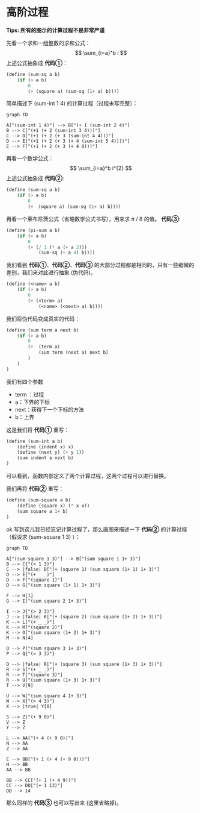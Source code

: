 # 高阶过程

**Tips: 所有的图示的计算过程不是非常严谨**

先看一个求和一组整数的求和公式：
$$
\sum_{i=a}^b i
$$
上述公式抽象成 **代码①**：

```lisp
(define (sum-sq a b)
    (if (> a b)
        0
        (+ (square a) (sum-sq (1+ a) b))))
```

简单描述下 (sum-int 1 4) 的计算过程（过程未写完整）：

```mermaid
graph TD

A["(sum-int 1 4)"] --> B["(+ 1 (sum-int 2 4)"]
B --> C["(+1 (+ 2 (sum-int 3 4)))"]
C --> D["(+1 (+ 2 (+ 3 (sum-int 4 4)))"]
D --> E["(+1 (+ 2 (+ 3 (+ 4 (sum-int 5 4))))"]
E --> F["(+1 (+ 2 (+ 3 (+ 4 0)))"]

```



再看一个数学公式：
$$
\sum_{i=a}^b i^{2}
$$
上述公式抽象成 **代码②**:

```lisp
(define (sum-sq a b)
    (if (> a b)
        0
        (+ （square a) (sum-sq (1+ a) b))))
```

再看一个莱布尼茨公式（省略数学公式书写），用来求 π / 8 的值。
**代码③**:

```lisp
(define (pi-sum a b)
    (if (> a b)
        0
        (+ (/ 1 (* a (+ a 2))) 
            (sum-sq (+ a 4) b))))
```


我们看到 **代码①**、**代码②**、**代码③** 的大部分过程都是相同的，只有一些细微的差别，我们来对此进行抽象 (伪代码)。

```lisp
(define (<name> a b)
    (if (> a b)
        0
        (+ (<term> a)
            (<name> (<next> a) b))))
```

我们将伪代码变成真实的代码：

```lisp
(define (sum term a next b)
    (if (> a b)
        0
        (+  (term a) 
            (sum term (next a) next b)
        )
    )
)
```

我们有四个参数

+ term ：过程
+ a：下界的下标
+ next：获得下一个下标的方法
+ b：上界

这是我们将 **代码①** 重写：

```lisp
(define (sum-int a b)
    (define (indent x) x)
    (define (next y) (+ y 1))
    (sum indent a next b)
)
```

可以看到，函数内部定义了两个计算过程，这两个过程可以进行替换。

我们再将 **代码②** 重写：

```lisp
(define (sum-square a b)
    (define (square x) (* x x))
    (sum square a 1+ b)
)
```

ok 写到这儿我已经忘记计算过程了，那么画图来描述一下 **代码②** 的计算过程 （假设求 (sum-square 1 3) ）：

```mermaid
graph TD

A["(sum-square 1 3)"] --> B["(sum square 1 1+ 3)"]
B --> C{"(> 1 3)"}
C --> |false| D["(+ (square 1) (sum square (1+ 1) 1+ 3)"]
D --> E["(+ _ _)"]
D --> F["(square 1)"]
D --> G["(sum square (1+ 1) 1+ 3)"]

F --> H[1]
G --> I["(sum square 2 1+ 3)"]

I --> J{"(> 2 3)"}
J --> |false| K["(+ (square 2) (sum square (1+ 2) 1+ 3))"]
K --> L["(+ _ _)"]
K --> M["(square 2)"]
K --> O["(sum square (1+ 2) 1+ 3)"]
M --> N[4]

O --> P["(sum square 3 1+ 3)"]
P --> Q{"(> 3 3)"}

Q --> |false| R["(+ (square 3) (sum square (1+ 3) 1+ 3))"]
R --> S["(+ _ _)"]
R --> T["(square 3)"]
R --> U["(sum square (1+ 3) 1+ 3)"]
T --> V[9]

U --> W["(sum square 4 1+ 3)"]
W --> X{"(> 4 3)"}
X --> |true| Y[0]

S --> Z["(+ 9 0)"]
V --> Z
Y --> Z

L --> AA["(+ 4 (+ 9 0))"]
N --> AA
Z --> AA

E --> BB["(+ 1 (+ 4 (+ 9 0)))"]
H --> BB
AA --> BB

BB --> CC["(+ 1 (+ 4 9))"]
CC --> DD["(+ 1 13)"]
DD --> 14

```

那么同样的 **代码③** 也可以写出来 (这里省略掉)。
